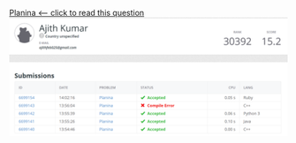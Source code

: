[Planina  <-- click to read this question](/https://open.kattis.com/problems/planina)
![Planina.png](/Planina.png)
